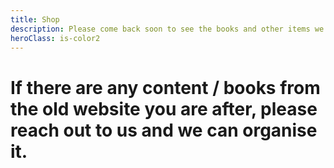 ```yaml
---
title: Shop
description: Please come back soon to see the books and other items we have for sale
heroClass: is-color2
---
```


# If there are any content / books from the old website you are after, please reach out to us and we can organise it.